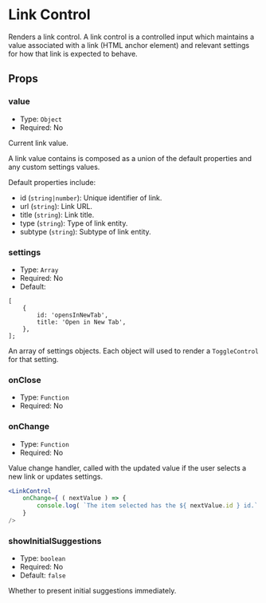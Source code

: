 # Link Control

Renders a link control. A link control is a controlled input which maintains
a value associated with a link (HTML anchor element) and relevant settings
for how that link is expected to behave.

## Props

### value

- Type: `Object`
- Required: No

Current link value.

A link value contains is composed as a union of the default properties and any custom settings values.

Default properties include:

- id (`string|number`): Unique identifier of link.
- url (`string`): Link URL.
- title (`string`): Link title.
- type (`string`): Type of link entity.
- subtype (`string`): Subtype of link entity.

### settings

- Type: `Array`
- Required: No
- Default: 
```
[
	{
		id: 'opensInNewTab',
		title: 'Open in New Tab',
	},
];
```

An array of settings objects. Each object will used to render a `ToggleControl` for that setting.

### onClose

- Type: `Function`
- Required: No

### onChange

- Type: `Function`
- Required: No

Value change handler, called with the updated value if the user selects a new link or updates settings.

```jsx
<LinkControl
	onChange={ ( nextValue ) => {
		console.log( `The item selected has the ${ nextValue.id } id.` );
	}
/> 
```

### showInitialSuggestions

- Type: `boolean`
- Required: No
- Default: `false`

Whether to present initial suggestions immediately.
